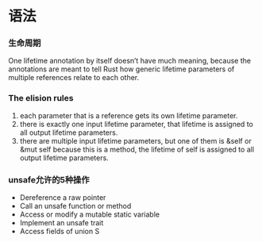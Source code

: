# 语法


### 生命周期

One lifetime annotation by itself doesn’t have much meaning, because the annotations are meant to tell Rust how generic lifetime parameters of multiple references relate to each other.



### The elision rules

1. each parameter that is a reference gets its own lifetime parameter.
2. there is exactly one input lifetime parameter, that lifetime is assigned to all output lifetime parameters.
3. there are multiple input lifetime parameters, but one of them is &self or &mut self because this is a method, the lifetime of self is assigned to all output lifetime parameters.

### unsafe允许的5种操作
* Dereference a raw pointer
* Call an unsafe function or method
* Access or modify a mutable static variable
* Implement an unsafe trait
* Access fields of union S
